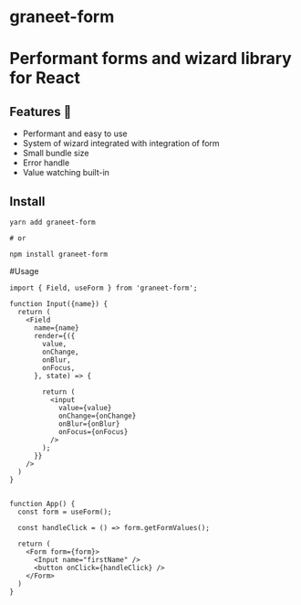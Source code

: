# graneet-form

# Performant forms and wizard library for React

## Features 🚀
- Performant and easy to use
- System of wizard integrated with integration of form
- Small bundle size
- Error handle
- Value watching built-in

## Install

```shell
yarn add graneet-form

# or

npm install graneet-form
```

#Usage

```tsx
import { Field, useForm } from 'graneet-form';

function Input({name}) {
  return (
    <Field
      name={name}
      render={({
        value,
        onChange,
        onBlur,
        onFocus,
      }, state) => {
        
        return (
          <input
            value={value}
            onChange={onChange}
            onBlur={onBlur}
            onFocus={onFocus}
          />
        );
      }}
    />
  )
}


function App() {
  const form = useForm();
  
  const handleClick = () => form.getFormValues();
  
  return (
    <Form form={form}>
      <Input name="firstName" /> 
      <button onClick={handleClick} />
    </Form>
  )
}
```
